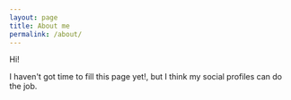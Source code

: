 ```yaml
---
layout: page
title: About me
permalink: /about/
---
```


Hi!

I haven't got time to fill this page yet!, but I think 
my social profiles can do the job.
